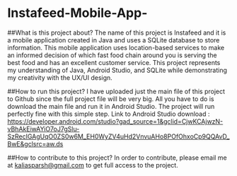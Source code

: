 # Instafeed-Mobile-App-

##What is this project about?
The name of this project is Instafeed and it is a mobile application created in Java and uses a SQLite database to store information. This mobile application uses location-based services to make an informed decision of which fast food chain around you is serving the best food and has an excellent customer service.
This project represents my understanding of Java, Android Studio, and SQLite while demonstrating my creativity with the UX/UI design. 

##How to run this project?
I have uploaded just the main file of this project to Github since the full project file will be very big. All you have to do is download the main file and run it in Android Studio. The project will run perfectly fine with this simple step.
Link to Android Studio download : https://developer.android.com/studio?gad_source=1&gclid=CjwKCAjwzN-vBhAkEiwAYiO7oJ7gSlu-SzRecIGAgUqO0ZS0w6M_EH0WyZV4uHd2VnvuAHo8POfOhxoCp9QQAvD_BwE&gclsrc=aw.ds

##How to contribute to this project?
In order to contribute, please email me at kaliasparsh@gmail.com to get full access to the project. 
